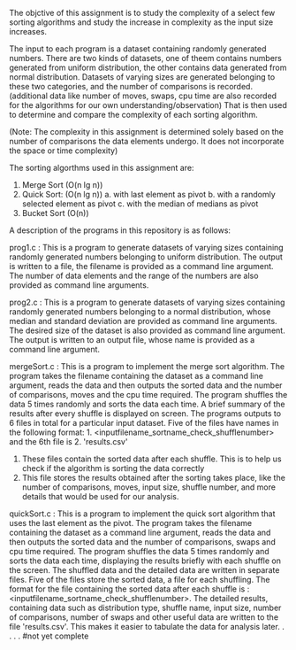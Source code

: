 The objctive of this assignment is to study the complexity of a select few sorting algorithms and study the increase in complexity as the input size increases. 

The input to each program is a dataset containing randomly generated numbers.
There are two kinds of datasets, one of theem contains numbers generated from uniform distribution, the other contains data generated from normal distribution. 
Datasets of varying sizes are generated belonging to these two categories, and the number of comparisons is recorded. (additional data like number of moves, swaps, cpu time are also recorded for the algorithms for our own understanding/observation)
That is then used to determine and compare the complexity of each sorting algorithm.

(Note: The complexity in this assignment is determined solely based on the number of comparisons the data elements undergo. It does not incorporate the space or time complexity)

The sorting algorthms used in this assignment are: 

1. Merge Sort (O(n lg n))
2. Quick Sort: (O(n lg n))
	a. with last element as pivot
	b. with a randomly selected element as pivot
	c. with the median of medians as pivot
3. Bucket Sort (O(n))

A description of the programs in this repository is as follows: 

prog1.c : This is a program to generate datasets of varying sizes containing randomly generated numbers belonging to uniform distribution. The output is written to a file, the filename is provided as a command line argument. The number of data elements and the range of the numbers are also provided as command line arguments.

prog2.c : This is a program to generate datasets of varying sizes containing randomly generated numbers belonging to a normal distribution, whose median and standard deviation are provided as command line arguments. The desired size of the dataset is also provided as command line argument. The output is written to an output file, whose name is provided as a command line argument.

mergeSort.c : This is a program to implement the merge sort algorithm. The program takes the filename containing the dataset as a command line argument, reads the data and then outputs the sorted data and the number of comparisons, moves and the cpu time required. The program shuffles the data 5 times randomly and sorts the data each time. A brief summary of the results after every shuffle is displayed on screen. The programs outputs to 6 files in total for a particular input dataset. Five of the files have names in the following format: 1. <inputfilename_sortname_check_shufflenumber> and the 6th file is 2. 'results.csv'
1. These files contain the sorted data after each shuffle. This is to help us check if the algorithm is sorting the data correctly
2. This file stores the results obtained after the sorting takes place, like the number of comparisons, moves, input size, shuffle number, and more details that would be used for our analysis.

quickSort.c : This is a program to implement the quick sort algorithm that uses the last element as the pivot. The program takes the filename containing the dataset as a command line argument, reads the data and then outputs the sorted data and the number of comparisons, swaps and cpu time required. The program shuffles the data 5 times randomly and sorts the data each time, displaying the results briefly with each shuffle on the screen. The shuffled data and the detailed data are written in separate files. Five of the files store the sorted data, a file for each shuffling. The format for the file containing the sorted data after each shuffle is : <inputfilename_sortname_check_shufflenumber>. The detailed results, containing data such as distribution type, shuffle name, input size, number of comparisons, number of swaps and other useful data are written to the file 'results.csv'. This makes it easier to tabulate the data for analysis later.
.
.
.
.
#not yet complete
